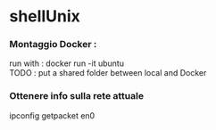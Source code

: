 # shellUnix
### Montaggio Docker :  
run with : docker run -it ubuntu  
TODO : put a shared folder between local and Docker

### Ottenere info sulla rete attuale 
ipconfig getpacket en0
